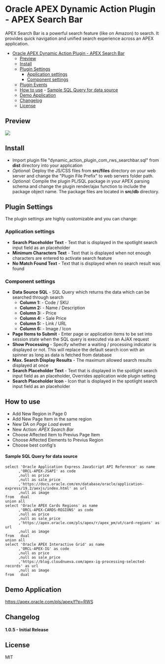 # Oracle APEX Dynamic Action Plugin - APEX Search Bar

APEX Search Bar is a powerful search feature (like on Amazon) to search. It provides quick navigation and unified search experience across an APEX application.


- [Oracle APEX Dynamic Action Plugin - APEX Search Bar](#oracle-apex-dynamic-action-plugin-apex-search-bar)
	- [Preview](#preview)
	- [Install](#install)
	- [Plugin Settings](#plugin-settings)
		- [Application settings](#application-settings)
		- [Component settings](#component-settings)
	- [Plugin Events](#plugin-events)
	- [How to use](#how-to-use)
			- [Sample SQL Query for data source](#sample-sql-query-for-data-source)
	- [Demo Application](#demo-application)
	- [Changelog](#changelog)
	- [License](#license)


## Preview
![](https://github.com/silviosotelo/apex-search-bar/blob/main/preview.png)


## Install
- Import plugin file "dynamic_action_plugin_com_rws_searchbar.sql" from **dist** directory into your application
- *Optional:* Deploy the JS/CSS files from **src/files** directory on your web server and change the "Plugin File Prefix" to web servers folder path.
- *Optional:* Compile the plugin PL/SQL package in your APEX parsing schema and change the plugin render/ajax function to include the package object name. The package files are located in **src/db** directory.


## Plugin Settings
The plugin settings are highly customizable and you can change:

### Application settings
- **Search Placeholder Text** - Text that is displayed in the spotlight search input field as an placeholder
- **Minimum Characters Text** - Text that is displayed when not enough characters are entered to activate search feature
- **No Match Found Text** - Text that is displayed when no search result was found

### Component settings
- **Data Source SQL** - SQL Query which returns the data which can be searched through search
  - **Column 1:** - Code / SKU
  - **Column 2:** - Name / Description
  - **Column 3:** - Price
  - **Column 4:** - Sale Price
  - **Column 5:** - Link / URL
  - **Column 6:** - Image / Icon
- **Page Items to Submit** - Enter page or application items to be set into session state when the SQL query is executed via an AJAX request
- **Show Processing** - Specify whether a waiting / processing indicator is displayed or not. This will replace the default search icon with an spinner as long as data is fetched from database
- **Max. Search Display Results** - The maximum allowed search results displayed at once
- **Search Placeholder Text** - Text that is displayed in the spotlight search input field as an placeholder, Overrides application wide plugin setting
- **Search Placeholder Icon** - Icon that is displayed in the spotlight search input field as an placeholder

## How to use
- Add New Region in Page 0
- Add New Page Item in the same region
- New DA on *Page Load* event
- New Action: *APEX Search Bar*
- Choose Affected Item to Previus Page Item
- Choose Affected Elements to Previus Region
- Choose best config's


#### Sample SQL Query for data source

```language-sql
select 'Oracle Application Express JavaScript API Reference' as name
      ,'ORCL-APEX-JSAPI' as code
      ,null as price
      ,null as sale_price
      ,'https://docs.oracle.com/en/database/oracle/application-express/19.2/aexjs/index.html' as url
      ,null as image
from   dual
union all
select 'Oracle APEX Cards Regions' as name
      ,'ORCL-APEX-CARDS-REGIONS' as code
      ,null as price
      ,null as sale_price
      ,'https://apex.oracle.com/pls/apex/r/apex_pm/ut/card-regions' as url
      ,null as image
from   dual
union all
select 'Oracle APEX Interactive Grid' as name
      ,'ORCL-APEX-IG' as code
      ,null as price
      ,null as sale_price
      ,'https://blog.cloudnueva.com/apex-ig-processing-selected-records' as url
      ,null as image
from   dual
```


## Demo Application
https://apex.oracle.com/pls/apex/f?p=RWS


## Changelog

#### 1.0.5 - Initial Release


## License
MIT
